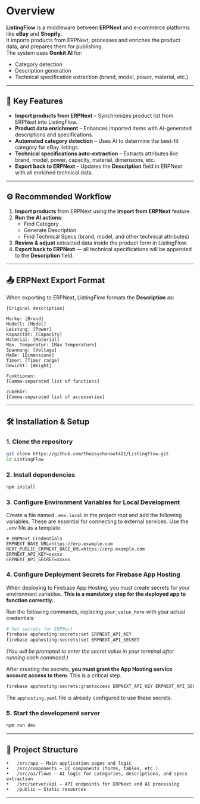 # Overview

**ListingFlow** is a middleware between **ERPNext** and e-commerce platforms like **eBay** and **Shopify**.  
It imports products from ERPNext, processes and enriches the product data, and prepares them for publishing.  
The system uses **Genkit AI** for:
- Category detection
- Description generation
- Technical specification extraction (brand, model, power, material, etc.)

---

## 🚀 Key Features
- **Import products from ERPNext** – Synchronizes product list from ERPNext into ListingFlow.
- **Product data enrichment** – Enhances imported items with AI-generated descriptions and specifications.
- **Automated category detection** – Uses AI to determine the best-fit category for eBay listings.
- **Technical specifications auto-extraction** – Extracts attributes like brand, model, power, capacity, material, dimensions, etc.
- **Export back to ERPNext** – Updates the **Description** field in ERPNext with all enriched technical data.

---

## ⚙️ Recommended Workflow
1. **Import products** from ERPNext using the **Import from ERPNext** feature.
2. **Run the AI actions**:
   - Find Category
   - Generate Description
   - Find Technical Specs (brand, model, and other technical attributes)
3. **Review & adjust** extracted data inside the product form in ListingFlow.
4. **Export back to ERPNext** — all technical specifications will be appended to the **Description** field.

---

## 📤 ERPNext Export Format

When exporting to ERPNext, ListingFlow formats the **Description** as:

```plaintext
[Original description]

Marke: [Brand]
Modell: [Model]
Leistung: [Power]
Kapazität: [Capacity]
Material: [Material]
Max. Temperatur: [Max Temperature]
Spannung: [Voltage]
Maße: [Dimensions]
Timer: [Timer range]
Gewicht: [Weight]

Funktionen:
[Comma-separated list of functions]

Zubehör:
[Comma-separated list of accessories]
```

---

## 🛠 Installation & Setup

### 1. Clone the repository

```bash
git clone https://github.com/thepsychonaut421/ListingFlow.git
cd ListingFlow
```

### 2. Install dependencies

```bash
npm install
```

### 3. Configure Environment Variables for Local Development

Create a file named `.env.local` in the project root and add the following variables. These are essential for connecting to external services. Use the `.env` file as a template.

```env
# ERPNext Credentials
ERPNEXT_BASE_URL=https://erp.example.com
NEXT_PUBLIC_ERPNEXT_BASE_URL=https://erp.example.com
ERPNEXT_API_KEY=xxxxx
ERPNEXT_API_SECRET=xxxxx
```

### 4. Configure Deployment Secrets for Firebase App Hosting

When deploying to Firebase App Hosting, you must create secrets for your environment variables. **This is a mandatory step for the deployed app to function correctly.**

Run the following commands, replacing `your_value_here` with your actual credentials:

```bash
# Set secrets for ERPNext
firebase apphosting:secrets:set ERPNEXT_API_KEY
firebase apphosting:secrets:set ERPNEXT_API_SECRET
```
*(You will be prompted to enter the secret value in your terminal after running each command.)*

After creating the secrets, **you must grant the App Hosting service account access to them**. This is a critical step.

```bash
firebase apphosting:secrets:grantaccess ERPNEXT_API_KEY ERPNEXT_API_SECRET
```

The `apphosting.yaml` file is already configured to use these secrets.

### 5. Start the development server

```bash
npm run dev
```

---

## 📂 Project Structure
	•	/src/app – Main application pages and logic
	•	/src/components – UI components (forms, tables, etc.)
	•	/src/ai/flows – AI logic for categories, descriptions, and specs extraction
	•	/src/server/api – API endpoints for ERPNext and AI processing
	•	/public – Static resources

---
